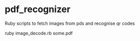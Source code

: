 # pdf_recognizer
Ruby scripts to fetch images from pds and recognise qr codes

ruby image_decode.rb some.pdf
